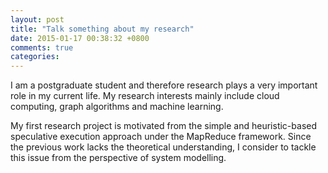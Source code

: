 ```yaml
---
layout: post
title: "Talk something about my research"
date: 2015-01-17 00:38:32 +0800
comments: true
categories: 
---
```


I am a postgraduate student and therefore research plays a very important role in my current life. My research interests mainly include cloud computing, graph algorithms and machine learning. 

My first research project is motivated from the simple and heuristic-based speculative execution approach under the MapReduce framework. Since the previous work lacks the theoretical understanding, I consider to tackle this issue from the perspective of system modelling. 
